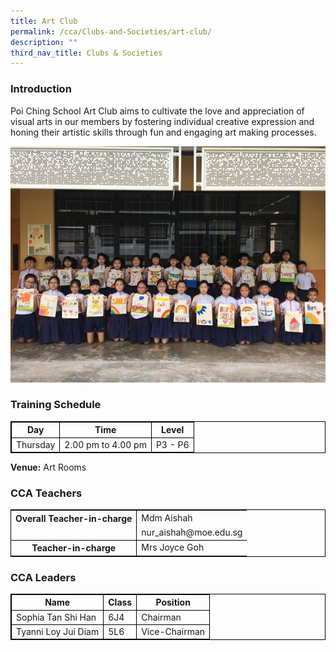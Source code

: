 ```yaml
---
title: Art Club
permalink: /cca/Clubs-and-Societies/art-club/
description: ""
third_nav_title: Clubs & Societies
---
```

### Introduction

Poi Ching School Art Club aims to cultivate the love and appreciation of visual arts in our members by fostering individual creative expression and honing their artistic skills through fun and engaging art making processes. 


![](/images/art1.jpg)

 ### Training Schedule


<table style="border-collapse: collapse; border: 1px solid black;">
  <thead>
    <tr>
      <th style="border: 1px solid black;">Day</th>
      <th style="border: 1px solid black;">Time</th>
      <th style="border: 1px solid black;">Level</th>
    </tr>
  </thead>
  <tbody>
    <tr>
    </tr><tr>
      <td style="border: 1px solid black;">Thursday</td>
      <td style="border: 1px solid black;">2.00 pm to 4.00 pm</td>
      <td style="border: 1px solid black;">P3 - P6</td>
    </tr>
    </tbody>
</table>

**Venue:**
Art Rooms

### CCA Teachers

<table style="border-collapse: collapse; border: 1px solid black;">
  <tbody>
    <tr>
      <th style="border: none; border-right: 1px solid black">Overall Teacher-in-charge
      </th><td style="border: none;">Mdm Aishah</td>
		 </tr>
    <tr>
      <td style="border-bottom: 1px solid black; border-right: 1px solid black"></td>
      <td style="border-bottom: 1px solid black;">nur_aishah@moe.edu.sg</td>
    </tr>
    <tr>
      <th style="border: none; border-right: 1px solid black">Teacher-in-charge
  </th>
			<td style="border: none;">Mrs Joyce Goh  </td>
    </tr>
     </tbody>
</table>

### CCA Leaders

<table style="border-collapse: collapse; border: 1px solid black;">
  <thead>
    <tr>
      <th style="border: 1px solid black;">Name</th>
      <th style="border: 1px solid black;">Class</th>
      <th style="border: 1px solid black;">Position</th>
    </tr>
  </thead>
  <tbody>
    <tr>
      <td style="border: 1px solid black;">Sophia Tan Shi Han</td>
      <td style="border: 1px solid black;">6J4</td>
      <td style="border: 1px solid black;">Chairman</td>
    </tr>
    <tr>
      <td style="border: 1px solid black;">Tyanni Loy Jui Diam</td>
      <td style="border: 1px solid black;">5L6</td>
      <td style="border: 1px solid black;">Vice-Chairman</td>
    </tr>
  </tbody>
</table>